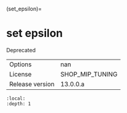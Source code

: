 (set_epsilon)=
# set epsilon
Deprecated

|   |   |
|---|---|
|Options|nan|
|License|SHOP_MIP_TUNING|
|Release version|13.0.0.a|

```{contents}
:local:
:depth: 1
```





